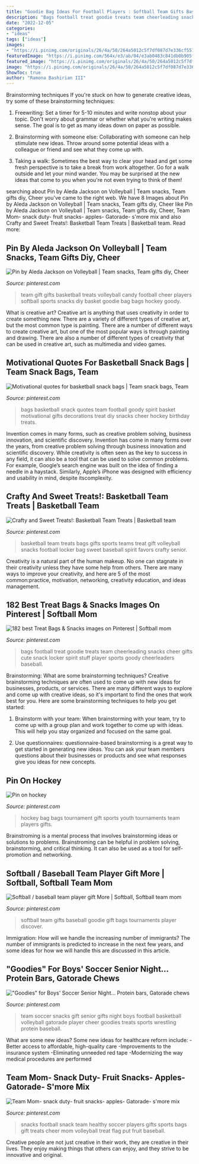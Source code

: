 ```yaml
---
title: "Goodie Bag Ideas For Football Players : Softball Team Gifts Baseball Goodie Gift Bags Tournaments Player Discover"
description: "Bags football treat goodie treats team cheerleading snacks cheer gifts cute snack locker spirit stuff player sports goody cheerleaders baseball"
date: "2022-12-05"
categories:
- "ideas"
tags: ["ideas"]
images:
- "https://i.pinimg.com/originals/26/4a/50/264a5012c5f7df087d7e336cf551623f.jpg"
featuredImage: "https://i.pinimg.com/564x/e3/ab/04/e3ab0483c841db0b905f5c02555816cb.jpg"
featured_image: "https://i.pinimg.com/originals/26/4a/50/264a5012c5f7df087d7e336cf551623f.jpg"
image: "https://i.pinimg.com/originals/26/4a/50/264a5012c5f7df087d7e336cf551623f.jpg"
ShowToc: true
author: "Ramona Bashirian III"
---
```



Brainstorming techniques
If you're stuck on how to generate creative ideas, try some of these brainstorming techniques:
1. Freewriting: Set a timer for 5-10 minutes and write nonstop about your topic. Don't worry about grammar or whether what you're writing makes sense. The goal is to get as many ideas down on paper as possible.

2. Brainstorming with someone else: Collaborating with someone can help stimulate new ideas. Throw around some potential ideas with a colleague or friend and see what they come up with.

3. Taking a walk: Sometimes the best way to clear your head and get some fresh perspective is to take a break from work altogether. Go for a walk outside and let your mind wander. You may be surprised at the new ideas that come to you when you're not even trying to think of them!

	

		
searching about Pin by Aleda Jackson on Volleyball | Team snacks, Team gifts diy, Cheer you've came to the right web. We have 8 Images about Pin by Aleda Jackson on Volleyball | Team snacks, Team gifts diy, Cheer like Pin by Aleda Jackson on Volleyball | Team snacks, Team gifts diy, Cheer, Team Mom- snack duty- fruit snacks- apples- Gatorade- s&#039;more mix and also Crafty and Sweet Treats!: Basketball Team Treats | Basketball team. Read more:
		
    
## Pin By Aleda Jackson On Volleyball | Team Snacks, Team Gifts Diy, Cheer

<img loading=lazy src="https://i.pinimg.com/originals/ee/78/90/ee7890e82973d5c507281843d583b5f4.jpg" onerror="this.onerror=null;this.src='https://tse4.mm.bing.net/th?id=OIP.qwkS54jsNdE_GXUZSr1dugHaJ4&amp;pid=15.1';" alt="Pin by Aleda Jackson on Volleyball | Team snacks, Team gifts diy, Cheer">

_Source: pinterest.com_

>team gift gifts basketball treats volleyball candy football cheer players softball sports snacks diy basket goodie bag bags hockey goody. 

	

What is creative art?
Creative art is anything that uses creativity in order to create something new. There are a variety of different types of creative art, but the most common type is painting. There are a number of different ways to create creative art, but one of the most popular ways is through painting and drawing. There are also a number of different types of creativity that can be used in creative art, such as multimedia and video games.

    
## Motivational Quotes For Basketball Snack Bags | Team Snack Bags, Team

<img loading=lazy src="https://i.pinimg.com/originals/8f/d5/fd/8fd5fd5f27bd762e2f371e14c871f134.jpg" onerror="this.onerror=null;this.src='https://tse1.mm.bing.net/th?id=OIP.6K0XPaxLYrM6e2Zf8T2AXQHaJ4&amp;pid=15.1';" alt="Motivational quotes for basketball snack bags | Team snack bags, Team">

_Source: pinterest.com_

>bags basketball snack quotes team football goody spirit basket motivational gifts decorations treat diy snacks cheer hockey birthday treats. 

	

Invention comes in many forms, such as creative problem solving, business innovation, and scientific discovery.
Invention has come in many forms over the years, from creative problem solving through business innovation and scientific discovery. While creativity is often seen as the key to success in any field, it can also be a tool that can be used to solve common problems. For example, Google’s search engine was built on the idea of finding a needle in a haystack. Similarly, Apple’s iPhone was designed with efficiency and usability in mind, despite itscomplexity.

    
## Crafty And Sweet Treats!: Basketball Team Treats | Basketball Team

<img loading=lazy src="https://i.pinimg.com/originals/33/e3/b7/33e3b70d4a5ba0d6a31a3b79f834582e.jpg" onerror="this.onerror=null;this.src='https://tse2.mm.bing.net/th?id=OIP.xN_JF0ji14aXLSARJrgxYQHaJ4&amp;pid=15.1';" alt="Crafty and Sweet Treats!: Basketball Team Treats | Basketball team">

_Source: pinterest.com_

>basketball team treats bags gifts sports teams treat gift volleyball snacks football locker bag sweet baseball spirit favors crafty senior. 

	

Creativity is a natural part of the human makeup. No one can stagnate in their creativity unless they have some help from others. There are many ways to improve your creativity, and here are 5 of the most common:practice, motivation, networking, creativity education, and ideas management.

    
## 182 Best Treat Bags &amp; Snacks Images On Pinterest | Softball Mom

<img loading=lazy src="https://i.pinimg.com/736x/a1/47/39/a147394e87d2756d7af3c3774dded28c--football-treat-bags-football-stuff.jpg" onerror="this.onerror=null;this.src='https://tse4.mm.bing.net/th?id=OIP.a5DF7_n42ky-c9Euds-9nwHaJ3&amp;pid=15.1';" alt="182 best Treat Bags &amp; Snacks images on Pinterest | Softball mom">

_Source: pinterest.com_

>bags football treat goodie treats team cheerleading snacks cheer gifts cute snack locker spirit stuff player sports goody cheerleaders baseball. 

	

Brainstorming: What are some brainstorming techniques?
Creative brainstorming techniques are often used to come up with new ideas for businesses, products, or services. There are many different ways to explore and come up with creative ideas, so it's important to find the ones that work best for you. Here are some brainstorming techniques to help you get started:
1. Brainstorm with your team: When brainstorming with your team, try to come up with a group plan and work together to come up with ideas. This will help you stay organized and focused on the same goal.

2. Use questionnaires: questionnaire-based brainstorming is a great way to get started in generating new ideas. You can ask your team members questions about their businesses or products and see what responses give you ideas for new concepts.


    
## Pin On Hockey

<img loading=lazy src="https://i.pinimg.com/originals/81/3a/25/813a253f075b70eb65f3efb62e369c44.jpg" onerror="this.onerror=null;this.src='https://tse1.mm.bing.net/th?id=OIP.P9s1VpDmnnGV_6UWUjBpgQHaJ4&amp;pid=15.1';" alt="Pin on hockey">

_Source: pinterest.com_

>hockey bag bags tournament gift sports youth tournaments team players gifts. 

	

Brainstroming is a mental process that involves brainstorming ideas or solutions to problems. Brainstroming can be helpful in problem solving, brainstorming, and critical thinking. It can also be used as a tool for self-promotion and networking.

    
## Softball / Baseball Team Player Gift More | Softball, Softball Team Mom

<img loading=lazy src="https://i.pinimg.com/564x/e3/ab/04/e3ab0483c841db0b905f5c02555816cb.jpg" onerror="this.onerror=null;this.src='https://tse4.mm.bing.net/th?id=OIP.ZbV8RlPCAw3CnEJmlSwyPgCoEs&amp;pid=15.1';" alt="Softball / baseball team player gift More | Softball, Softball team mom">

_Source: pinterest.com_

>softball team gifts baseball goodie gift bags tournaments player discover. 

	

Immigration: How will we handle the increasing number of immigrants?
The number of immigrants is predicted to increase in the next few years, and some ideas for how we will handle this are discussed in this article.

    
## &quot;Goodies&quot; For Boys&#039; Soccer Senior Night... Protein Bars, Gatorade Chews

<img loading=lazy src="https://i.pinimg.com/originals/db/e7/0a/dbe70ac468309471096a5763119d227b.jpg" onerror="this.onerror=null;this.src='https://tse1.mm.bing.net/th?id=OIP.yEnhOD9odCZoRP_HilJ6JAHaKh&amp;pid=15.1';" alt="&quot;Goodies&quot; for Boys&#039; Soccer Senior Night... Protein bars, Gatorade chews">

_Source: pinterest.com_

>team soccer snacks gift senior gifts night boys football basketball volleyball gatorade player cheer goodies treats sports wrestling protein baseball. 

	

What are some new ideas?
Some new ideas for healthcare reform include: 
-Better access to affordable, high-quality care 
-Improvements to the insurance system 
-Eliminating unneeded red tape 
-Modernizing the way medical procedures are performed

    
## Team Mom- Snack Duty- Fruit Snacks- Apples- Gatorade- S&#039;more Mix

<img loading=lazy src="https://i.pinimg.com/originals/26/4a/50/264a5012c5f7df087d7e336cf551623f.jpg" onerror="this.onerror=null;this.src='https://tse2.mm.bing.net/th?id=OIP._SfByzjzoHMq0iRWhORsggHaJ4&amp;pid=15.1';" alt="Team Mom- snack duty- fruit snacks- apples- Gatorade- s&#039;more mix">

_Source: pinterest.com_

>snacks football snack team healthy soccer players gifts sports bags gift treats cheer mom volleyball treat flag put fruit baseball. 

	

Creative people are not just creative in their work, they are creative in their lives. They enjoy making things that others can enjoy, and they strive to be innovative and original.

